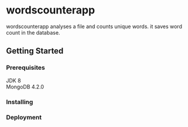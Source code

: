# wordscounterapp

wordscounterapp analyses a file and counts unique words. it saves word count in the database.

## Getting Started

### Prerequisites

JDK 8
<br>
MongoDB 4.2.0


### Installing

### Deployment
